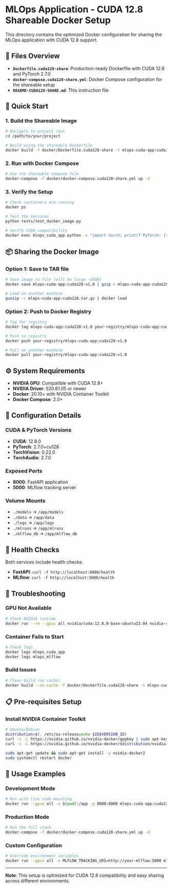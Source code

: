 # MLOps Application - CUDA 12.8 Shareable Docker Setup

This directory contains the optimized Docker configuration for sharing the MLOps application with CUDA 12.8 support.

## 📁 Files Overview

- **`Dockerfile.cuda128-share`**: Production-ready Dockerfile with CUDA 12.8 and PyTorch 2.7.0
- **`docker-compose.cuda128-share.yml`**: Docker Compose configuration for the shareable setup
- **`README-CUDA128-SHARE.md`**: This instruction file

## 🚀 Quick Start

### 1. Build the Shareable Image

```bash
# Navigate to project root
cd /path/to/your/project

# Build using the shareable Dockerfile
docker build -f docker/Dockerfile.cuda128-share -t mlops-cuda-app:cuda128-v1.0 .
```

### 2. Run with Docker Compose

```bash
# Use the shareable compose file
docker-compose -f docker/docker-compose.cuda128-share.yml up -d
```

### 3. Verify the Setup

```bash
# Check containers are running
docker ps

# Test the services
python tests/test_docker_image.py

# Verify CUDA compatibility
docker exec mlops_cuda_app python -c "import torch; print(f'PyTorch: {torch.__version__}'); print(f'CUDA: {torch.cuda.is_available()}')"
```

## 📦 Sharing the Docker Image

### Option 1: Save to TAR file
```bash
# Save image to file (will be large ~25GB)
docker save mlops-cuda-app:cuda128-v1.0 | gzip > mlops-cuda-app-cuda128.tar.gz

# Load on another machine
gunzip -c mlops-cuda-app-cuda128.tar.gz | docker load
```

### Option 2: Push to Docker Registry
```bash
# Tag for registry
docker tag mlops-cuda-app:cuda128-v1.0 your-registry/mlops-cuda-app:cuda128-v1.0

# Push to registry
docker push your-registry/mlops-cuda-app:cuda128-v1.0

# Pull on another machine
docker pull your-registry/mlops-cuda-app:cuda128-v1.0
```

## ⚙️ System Requirements

- **NVIDIA GPU**: Compatible with CUDA 12.8+
- **NVIDIA Driver**: 520.61.05 or newer
- **Docker**: 20.10+ with NVIDIA Container Toolkit
- **Docker Compose**: 2.0+

## 🔧 Configuration Details

### CUDA & PyTorch Versions
- **CUDA**: 12.8.0
- **PyTorch**: 2.7.0+cu128
- **TorchVision**: 0.22.0
- **TorchAudio**: 2.7.0

### Exposed Ports
- **8000**: FastAPI application
- **5000**: MLflow tracking server

### Volume Mounts
- `./models` → `/app/models`
- `./data` → `/app/data`
- `./logs` → `/app/logs`
- `./mlruns` → `/app/mlruns`
- `./mlflow_db` → `/app/mlflow_db`

## 🏥 Health Checks

Both services include health checks:
- **FastAPI**: `curl -f http://localhost:8000/health`
- **MLflow**: `curl -f http://localhost:5000/health`

## 🐛 Troubleshooting

### GPU Not Available
```bash
# Check NVIDIA runtime
docker run --rm --gpus all nvidia/cuda:12.8.0-base-ubuntu22.04 nvidia-smi
```

### Container Fails to Start
```bash
# Check logs
docker logs mlops_cuda_app
docker logs mlops_mlflow
```

### Build Issues
```bash
# Clean build (no cache)
docker build --no-cache -f docker/Dockerfile.cuda128-share -t mlops-cuda-app:cuda128-v1.0 .
```

## 📋 Pre-requisites Setup

### Install NVIDIA Container Toolkit
```bash
# Ubuntu/Debian
distribution=$(. /etc/os-release;echo $ID$VERSION_ID)
curl -s -L https://nvidia.github.io/nvidia-docker/gpgkey | sudo apt-key add -
curl -s -L https://nvidia.github.io/nvidia-docker/$distribution/nvidia-docker.list | sudo tee /etc/apt/sources.list.d/nvidia-docker.list

sudo apt-get update && sudo apt-get install -y nvidia-docker2
sudo systemctl restart docker
```

## 🎯 Usage Examples

### Development Mode
```bash
# Run with live code mounting
docker run --gpus all -v $(pwd):/app -p 8000:8000 mlops-cuda-app:cuda128-v1.0
```

### Production Mode
```bash
# Run the full stack
docker-compose -f docker/docker-compose.cuda128-share.yml up -d
```

### Custom Configuration
```bash
# Override environment variables
docker run --gpus all -e MLFLOW_TRACKING_URI=http://your-mlflow:5000 mlops-cuda-app:cuda128-v1.0
```

---
**Note**: This setup is optimized for CUDA 12.8 compatibility and easy sharing across different environments.